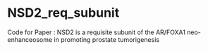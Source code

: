 # NSD2_req_subunit
Code for Paper : NSD2 is a requisite subunit of the AR/FOXA1 neo-enhanceosome in promoting prostate tumorigenesis
